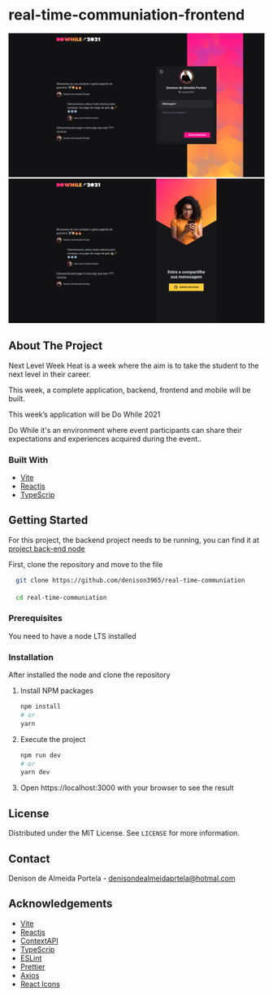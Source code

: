 # real-time-communiation-frontend

![Preview-Screens](https://github.com/denison3965/real-time-communiation-frontend/blob/master/Captura%20de%20tela%20de%202021-12-29%2017-13-07.png)
![Preview-Screens](https://github.com/denison3965/real-time-communiation-frontend/blob/master/Captura%20de%20tela%20de%202021-12-29%2017-13-20.png)

<!-- ABOUT THE PROJECT -->

## About The Project

<div>
  <p>
    Next Level Week Heat is a week where the aim is to take the student to the next level in their career.
  </p>
  <p>
    This week, a complete application, backend, frontend and mobile will be built.
  </p>
  <p>
    This week’s application will be Do While 2021
  </p>
  <p>
    Do While it's an environment where event participants can share their expectations and experiences acquired during the event..
  </p>
</div>

### Built With
- [Vite](https://vitejs.dev/)
- [Reactjs](https://pt-br.reactjs.org/)
- [TypeScrip](https://www.typescriptlang.org/)

<!-- GETTING STARTED -->

## Getting Started

For this project, the backend project needs to be running, you can find it at <a href="https://github.com/denison3965/real-time-communiation" target="_blank" rel="noopener noreferrer">project back-end node</a> 

First, clone the repository and move to the file

```sh
  git clone https://github.com/denison3965/real-time-communiation

  cd real-time-communiation
```

### Prerequisites

You need to have a node LTS installed

### Installation

After installed the node and clone the repository

1. Install NPM packages
   ```sh
   npm install
   # or
   yarn
   ```
2. Execute the project
   ```sh
   npm run dev
   # or
   yarn dev
   ```
3. Open https://localhost:3000 with your browser to see the result
<!-- LICENSE -->

## License

Distributed under the MIT License. See `LICENSE` for more information.

<!-- CONTACT -->

## Contact

Denison de Almeida Portela - denisondealmeidaprtela@hotmal.com

<!-- ACKNOWLEDGEMENTS -->

## Acknowledgements

- [Vite](https://vitejs.dev/)
- [Reactjs](https://pt-br.reactjs.org/)
- [ContextAPI](https://pt-br.reactjs.org/docs/context.html)
- [TypeScrip](https://www.typescriptlang.org/)
- [ESLint](https://eslint.org/)
- [Prettier](https://prettier.io/)
- [Axios](https://axios-http.com/docs/intro)
- [React Icons](https://react-icons.github.io/react-icons/)


